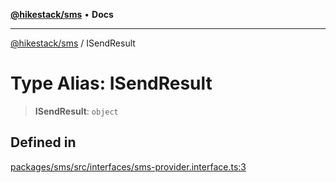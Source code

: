 [**@hikestack/sms**](/official/reference/sms/index.md) • **Docs**

***

[@hikestack/sms](/official/reference/sms/globals.md) / ISendResult

# Type Alias: ISendResult

> **ISendResult**: `object`

## Defined in

[packages/sms/src/interfaces/sms-provider.interface.ts:3](https://github.com/hikestack/hike/blob/2d4ca98e0cdf7a421674f597d4960cda8cd728c8/packages/sms/src/interfaces/sms-provider.interface.ts#L3)
